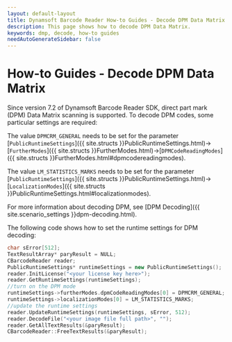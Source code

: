 ```yaml
---
layout: default-layout
title: Dynamsoft Barcode Reader How-to Guides - Decode DPM Data Matrix  
description: This page shows how to decode DPM Data Matrix.
keywords: dmp, decode, how-to guides
needAutoGenerateSidebar: false
---
```


# How-to Guides - Decode DPM Data Matrix   


Since version 7.2 of Dynamsoft Barcode Reader SDK, direct part mark (DPM) Data Matrix scanning is supported. To decode DPM codes, some particular settings are required:

The value `DPMCRM_GENERAL` needs to be set for the parameter [`PublicRuntimeSettings`]({{ site.structs }}PublicRuntimeSettings.html)->[`FurtherModes`]({{ site.structs }}FurtherModes.html)->[`DPMCodeReadingModes`]({{ site.structs }}FurtherModes.html#dpmcodereadingmodes).    
   

The value `LM_STATISTICS_MARKS` needs to be set for the parameter [`PublicRuntimeSettings`]({{ site.structs }}PublicRuntimeSettings.html)->[`LocalizationModes`]({{ site.structs }}PublicRuntimeSettings.html#localizationmodes).    


For more information about decoding DPM, see [DPM Decoding]({{ site.scenario_settings }}dpm-decoding.html).   


The following code shows how to set the runtime settings for DPM decoding:   

```cpp
char sError[512];
TextResultArray* paryResult = NULL;
CBarcodeReader reader;
PublicRuntimeSettings* runtimeSettings = new PublicRuntimeSettings();
reader.InitLicense("<your license key here>");
reader.GetRuntimeSettings(runtimeSettings);
//turn on the DPM mode
runtimeSettings->furtherModes.dpmCodeReadingModes[0] = DPMCRM_GENERAL;
runtimeSettings->localizationModes[0] = LM_STATISTICS_MARKS;
//update the runtime settings
reader.UpdateRuntimeSettings(runtimeSettings, sError, 512);
reader.DecodeFile("<your image file full path>", "");
reader.GetAllTextResults(&paryResult);
CBarcodeReader::FreeTextResults(&paryResult);
```



